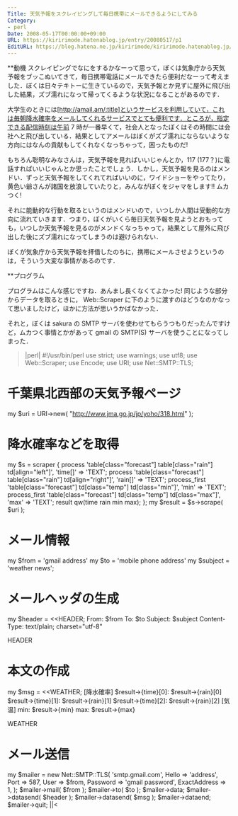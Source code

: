 ```yaml
---
Title: 天気予報をスクレイピングして毎日携帯にメールできるようにしてみる
Category:
- perl
Date: 2008-05-17T00:00:00+09:00
URL: https://kiririmode.hatenablog.jp/entry/20080517/p1
EditURL: https://blog.hatena.ne.jp/kiririmode/kiririmode.hatenablog.jp/atom/entry/8454420450078214890
---
```



**動機
スクレイピングでなにをするかなーって思って，ぼくは気象庁から天気予報をブッこぬいてきて，毎日携帯電話にメールできたら便利だなーって考えました．ぼくは日々テキトーに生きているので，天気予報とか見ずに屋外に飛び出した結果，ズブ濡れになって帰ってくるような状況になることがあるのです．

大学生のときには[http://amail.am/:title]というサービスを利用していて，これは毎朝降水確率をメールしてくれるサービスでとても便利です．ところが，指定できる配信時刻は午前 7 時が一番早くて，社会人となったぼくはその時間には会社へと飛び出している．結果としてアメールはぼくがズブ濡れにならないような方向にはなんの貢献もしてくれなくなっちゃって，困ったものだ!

もちろん聡明なみなさんは，天気予報を見ればいいじゃんとか，117 (177？)に電話すればいいじゃんとか思ったことでしょう．しかし，天気予報を見るのはメンドい．ずっと天気予報をしてくれてればいいのに，ワイドショーをやってたり，黄色い爺さんが諸国を放浪していたりと，みんながぼくをジャマをします!! ムカつく!

それに能動的な行動を取るというのはメンドいので，いつしか人間は受動的な方向に流れていきます．つまり，ぼくがいくら毎日天気予報を見ようとおもっても，いつしか天気予報を見るのがメンドくなっちゃって，結果として屋外に飛び出した後にズブ濡れになってしまうのは避けられない．

ぼくが気象庁から天気予報を拝借したのちに，携帯にメールさせようというのは，そういう大変な事情があるのです．

**プログラム

プログラムはこんな感じですね．あんまし長くなくてよかった!
同じような部分からデータを取るときに， Web::Scraper に下のように渡すのはどうなのかなって思いましたけど，ほかに方法が思いうかばなかった．

それと，ぼくは sakura の SMTP サーバを使わせてもらうつもりだったんですけど，ムカつく事情とかがあって gmail の SMTP(S) サーバを使うことになってしまった．

>|perl|
#!/usr/bin/perl
use strict;
use warnings;
use utf8;
use Web::Scraper;
use Encode;
use URI;
use Net::SMTP::TLS;

# 千葉県北西部の天気予報ページ
my $uri = URI->new( "http://www.jma.go.jp/jp/yoho/318.html" );

# 降水確率などを取得
my $s = scraper {
    process 'table[class="forecast"] table[class="rain"] td[align="left"]',
        'time[]' => 'TEXT';
    process 'table[class="forecast"] table[class="rain"] td[align="right"]',
        'rain[]' => 'TEXT';
    process_first 'table[class="forecast"] td[class="temp"] td[class="min"]',
        'min' => 'TEXT';
    process_first 'table[class="forecast"] td[class="temp"] td[class="max"]',
        'max' => 'TEXT';
    result qw(time rain min max);
};
my $result = $s->scrape( $uri );

# メール情報
my $from = 'gmail address'
my $to   = 'mobile phone address'
my $subject = 'weather news';

# メールヘッダの生成
my $header = <<HEADER;
From: $from
To: $to
Subject: $subject
Content-Type: text/plain; charset="utf-8"

HEADER

# 本文の作成
my $msg = <<WEATHER;
[降水確率]
$result->{time}[0]: $result->{rain}[0]
$result->{time}[1]: $result->{rain}[1]
$result->{time}[2]: $result->{rain}[2]
[気温]
min: $result->{min}
max: $result->{max} 


WEATHER

# メール送信
my $mailer = new Net::SMTP::TLS(
    'smtp.gmail.com',
    Hello        => 'address',
    Port         => 587,
    User         => $from,
    Password     => 'gmail password',
    ExactAddress => 1,
);
$mailer->mail( $from );
$mailer->to( $to );
$mailer->data;
$mailer->datasend( $header );
$mailer->datasend( $msg );
$mailer->dataend;
$mailer->quit;
||<
